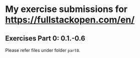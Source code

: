 # My exercise submissions for https://fullstackopen.com/en/

## Exercises Part 0: 0.1.-0.6

Please refer files under folder `part0`.
